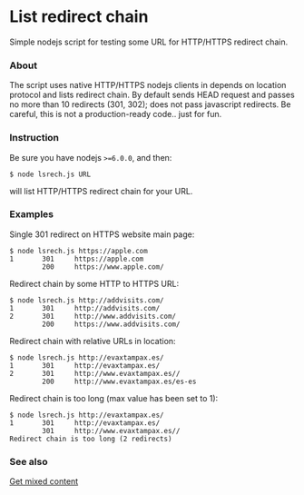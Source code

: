 # List redirect chain
Simple nodejs script for testing some URL for HTTP/HTTPS redirect chain.

### About
The script uses native HTTP/HTTPS nodejs clients in depends on location protocol and lists redirect chain. By default sends HEAD request and passes no more than 10 redirects (301, 302); does not pass javascript redirects. Be careful, this is not a production-ready code.. just for fun.

### Instruction
Be sure you have nodejs `>=6.0.0`, and then:
```
$ node lsrech.js URL
```
will list HTTP/HTTPS redirect chain for your URL.

### Examples
Single 301 redirect on HTTPS website main page:
```
$ node lsrech.js https://apple.com
1       301     https://apple.com
        200     https://www.apple.com/
```

Redirect chain by some HTTP to HTTPS URL:
```
$ node lsrech.js http://addvisits.com/
1       301     http://addvisits.com/
2       301     http://www.addvisits.com/
        200     https://www.addvisits.com/
```

Redirect chain with relative URLs in location:
```
$ node lsrech.js http://evaxtampax.es/
1       301     http://evaxtampax.es/
2       301     http://www.evaxtampax.es//
        200     http://www.evaxtampax.es/es-es
```

Redirect chain is too long (max value has been set to 1):
```
$ node lsrech.js http://evaxtampax.es/
1       301     http://evaxtampax.es/
        301     http://www.evaxtampax.es//
Redirect chain is too long (2 redirects)
```

### See also
[Get mixed content](https://github.com/cerberus-ab/get-mixed-content)
